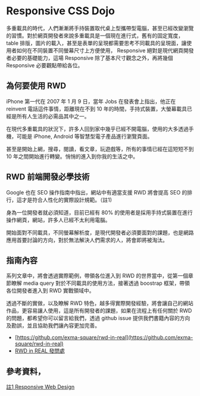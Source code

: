 #  Responsive CSS Dojo

多重載具的時代，人們漸漸將手持裝置取代桌上型攜帶型電腦，甚至已經改變瀏覽的習慣。對於網頁開發者來說多重載具是一個現在進行式，舊有的固定寬度， table 排版，圖片的載入，甚至是表單的呈現都需要思考不同載具的呈現面，讓使用者如何在不同裝置不同螢幕尺寸上方便使用， Responsive 絕對是現代網頁開發者必要的基礎能力，這場 Responsive 除了基本尺寸觀念之外，再將幾個 Responsive 必要觀點帶給各位。

## 為何要使用 RWD

iPhone 第一代在 2007 年 1 月 9 日，當年 Jobs 在發表會上指出，他正在 reinvent 電話這件事情，距離現在不到 10 年的時間，手持式裝置，大螢幕載具已經是所有人生活的必需品其中之一。

在現代多重載具的狀況下，許多人回到家中幾乎已經不開電腦，使用的大多透過手機，可能是 iPhone, Android 等智慧型電子產品進行瀏覽頁面。

甚至是開始上網，搜尋，閱讀，看文章，玩遊戲等，所有的事情已經在這短短不到 10 年之間開始進行轉變。悄悄的進入到你我的生活之中。

## RWD 前端開發必學技術

Google 也在 SEO 操作指南中指出，網站中有適當支援 RWD 將會提高 SEO 的排行，這才是符合人性化的實際設計規範。（註1)

身為一位開發者就必須知道，目前已經有 80% 的使用者是採用手持式裝置在進行操作網頁，網站，許多人已經不太利用電腦。

開始面對不同載具，不同螢幕解析度，是現代開發者必須要面對的課題，也是網路應用首要討論的方向，對於無法解決人們需求的人，將會即將被淘汰。

## 指南內容

系列文章中，將會透過實際範例，帶領各位進入到 RWD 的世界當中，從第一個章節瞭解 media query 對於不同載具的使用方法，接著透過 boostrap 框架，帶領各位開發者進入到 RWD 實戰領域中。

透過不斷的實做，以及瞭解 RWD 特色，越多得實際開發經驗，將會讓自己的網站作品，更容易讓人使用，這是所有開發者的課題，如果在流程上有任何關於 RWD 的問題，都希望你可以留言給我們，透過 github issue 提供我們書籍內容的方向及勘誤，並且協助我們讓內容更加完善。

* [https://github.com/exma-square/rwd-in-real](https://github.com/exma-square/rwd-in-real)
* [RWD in REAL 發問處](https://github.com/exma-square/rwd-in-real/issues)

## 參考資料，

[註1 Responsive Web Design](https://developers.google.com/webmasters/mobile-sites/mobile-seo/responsive-design)
